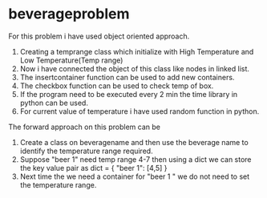 # beverageproblem
For this problem i have used object oriented approach.
1. Creating a temprange class which initialize with High Temperature and Low Temperature(Temp range) <br>
2. Now i have connected the object of this class like nodes in linked list. <br>
3. The insertcontainer function can be used to add new containers. <br>
4. The checkbox function can be used to check temp of box.
5. If the program need to be executed every 2 min the time library in python can be used. <br>
6. For current value of temperature i have used random function in python.

The forward approach on this problem can be 
1. Create a class on beveragename and then use the beverage name to identify the temperature range required. <br>
2. Suppose "beer 1" need  temp range 4-7 then using a dict we can store the key value pair as dict = { "beer 1": [4,5] } <br>
3. Next time the we need a container for "beer 1 " we do not need to set the temperature range.
